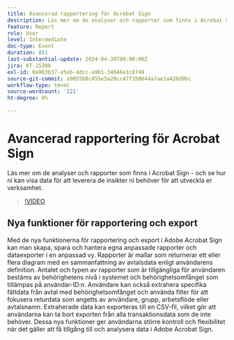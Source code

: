 ```yaml
---
title: Avancerad rapportering för Acrobat Sign
description: Läs mer om de analyser och rapporter som finns i Acrobat Sign - och se hur ni kan visa data för att leverera de insikter ni behöver för att utveckla er verksamhet.
feature: Report
role: User
level: Intermediate
doc-type: Event
duration: 851
last-substantial-update: 2024-04-30T00:00:00Z
jira: KT-15300
exl-id: 0a963b37-e5eb-4dcc-a9b1-34646e1c8749
source-git-commit: a9055b8c455e5a28cc47f350644a7ae1a428d9bc
workflow-type: tm+mt
source-wordcount: '221'
ht-degree: 0%

---
```


# Avancerad rapportering för Acrobat Sign

Läs mer om de analyser och rapporter som finns i Acrobat Sign - och se hur ni kan visa data för att leverera de insikter ni behöver för att utveckla er verksamhet.

>[!VIDEO](https://video.tv.adobe.com/v/3454409/?learn=on&captions=swe)

## Nya funktioner för rapportering och export

Med de nya funktionerna för rapportering och export i Adobe Acrobat Sign kan man skapa, spara och hantera egna anpassade rapporter och dataexporter i en anpassad vy. Rapporter är mallar som returnerar ett eller flera diagram med en sammanfattning av avtalsdata enligt användarens definition. Antalet och typen av rapporter som är tillgängliga för användaren bestäms av behörighetens nivå i systemet och behörighetsomfånget som tillämpas på användar-ID:n. Användare kan också extrahera specifika fältdata från avtal med behörighetsomfånget och använda filter för att fokusera returdata som angetts av användare, grupp, arbetsflöde eller avtalsnamn. Extraherade data kan exporteras till en CSV-fil, vilket gör att användarna kan ta bort exporten från alla transaktionsdata som de inte behöver. Dessa nya funktioner ger användarna större kontroll och flexibilitet när det gäller att få tillgång till och analysera data i Adobe Acrobat Sign.

